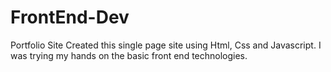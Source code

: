 # FrontEnd-Dev
Portfolio Site 
Created this single page  site using Html, Css and Javascript. I was trying my hands on the basic front end technologies.
